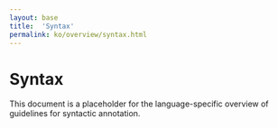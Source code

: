 ```yaml
---
layout: base
title:  'Syntax'
permalink: ko/overview/syntax.html
---
```


# Syntax

This document is a placeholder for the language-specific overview of
guidelines for syntactic annotation.
